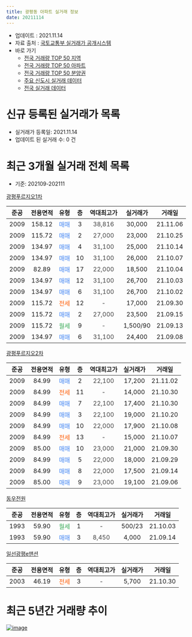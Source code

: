 ```yaml
---
title: 광평동 아파트 실거래 정보
date: 20211114
---
```


* 업데이트 : 2021.11.14
* 자료 출처 : [국토교통부 실거래가 공개시스템](http://rt.molit.go.kr)
* 바로 가기
    * [전국 거래량 TOP 50 지역](https://apt-info.github.io/apt-trade-info/tr)
    * [전국 거래량 TOP 50 아파트](https://apt-info.github.io/apt-trade-info/ta)
    * [전국 거래량 TOP 50 분양권](https://apt-info.github.io/apt-trade-info/tb)
    * [주요 신도시 실거래 데이터](https://apt-info.github.io/apt-trade-info/newtown)
    * [전국 실거래 데이터](https://apt-info.github.io/apt-trade-info/all)



<script async src="https://pagead2.googlesyndication.com/pagead/js/adsbygoogle.js"></script>
<!-- 기본광고 -->
<ins class="adsbygoogle"
     style="display:block"
     data-ad-client="ca-pub-1142216861245946"
     data-ad-slot="4805727019"
     data-ad-format="auto"
     data-full-width-responsive="true"></ins>
<script>
     (adsbygoogle = window.adsbygoogle || []).push({});
</script>


# 신규 등록된 실거래가 목록

* 실거래가 등록일: 2021.11.14
* 업데이트 된 실거래 수: 0 건




<script async src="https://pagead2.googlesyndication.com/pagead/js/adsbygoogle.js"></script>
<!-- 기본광고 -->
<ins class="adsbygoogle"
     style="display:block"
     data-ad-client="ca-pub-1142216861245946"
     data-ad-slot="4805727019"
     data-ad-format="auto"
     data-full-width-responsive="true"></ins>
<script>
     (adsbygoogle = window.adsbygoogle || []).push({});
</script>


# 최근 3개월 실거래 전체 목록
* 기준: 202109-202111


[광평푸르지오1차](https://search.naver.com/search.naver?query=%EA%B4%91%ED%8F%89%ED%91%B8%EB%A5%B4%EC%A7%80%EC%98%A41%EC%B0%A8)

|준공|전용면적|유형|층|역대최고가|실거래가|거래일|
|:---:|:---:|:---:|:---:|:---:|:---:|:---:|
|2009|158.12|<span style="color:#4285F3">매매</span>|3|<span style="color:#444444">38,816</span>|30,000|21.11.06|
|2009|115.72|<span style="color:#4285F3">매매</span>|2|<span style="color:#444444">27,000</span>|23,000|21.10.25|
|2009|134.97|<span style="color:#4285F3">매매</span>|4|<span style="color:#444444">31,100</span>|25,000|21.10.14|
|2009|134.97|<span style="color:#4285F3">매매</span>|10|<span style="color:#444444">31,100</span>|26,000|21.10.07|
|2009|82.89|<span style="color:#4285F3">매매</span>|17|<span style="color:#444444">22,000</span>|18,500|21.10.04|
|2009|134.97|<span style="color:#4285F3">매매</span>|12|<span style="color:#444444">31,100</span>|26,700|21.10.03|
|2009|134.97|<span style="color:#4285F3">매매</span>|6|<span style="color:#444444">31,100</span>|26,700|21.10.02|
|2009|115.72|<span style="color:#FF5A00">전세</span>|12|<span style="color:#444444">-</span>|17,000|21.09.30|
|2009|115.72|<span style="color:#4285F3">매매</span>|2|<span style="color:#444444">27,000</span>|23,500|21.09.15|
|2009|115.72|<span style="color:#34A853">월세</span>|9|<span style="color:#444444">-</span>|1,500/90|21.09.13|
|2009|134.97|<span style="color:#4285F3">매매</span>|6|<span style="color:#444444">31,100</span>|24,400|21.09.08|

[광평푸르지오2차](https://search.naver.com/search.naver?query=%EA%B4%91%ED%8F%89%ED%91%B8%EB%A5%B4%EC%A7%80%EC%98%A42%EC%B0%A8)

|준공|전용면적|유형|층|역대최고가|실거래가|거래일|
|:---:|:---:|:---:|:---:|:---:|:---:|:---:|
|2009|84.99|<span style="color:#4285F3">매매</span>|2|<span style="color:#444444">22,100</span>|17,200|21.11.02|
|2009|84.99|<span style="color:#FF5A00">전세</span>|11|<span style="color:#444444">-</span>|14,000|21.10.30|
|2009|84.99|<span style="color:#4285F3">매매</span>|7|<span style="color:#444444">22,100</span>|17,400|21.10.30|
|2009|84.99|<span style="color:#4285F3">매매</span>|3|<span style="color:#444444">22,100</span>|19,000|21.10.20|
|2009|84.99|<span style="color:#4285F3">매매</span>|10|<span style="color:#444444">22,000</span>|17,900|21.10.08|
|2009|84.99|<span style="color:#FF5A00">전세</span>|13|<span style="color:#444444">-</span>|15,000|21.10.07|
|2009|85.00|<span style="color:#4285F3">매매</span>|10|<span style="color:#444444">23,000</span>|21,000|21.09.30|
|2009|84.99|<span style="color:#4285F3">매매</span>|5|<span style="color:#444444">22,000</span>|18,000|21.09.29|
|2009|84.99|<span style="color:#4285F3">매매</span>|8|<span style="color:#444444">22,000</span>|17,500|21.09.14|
|2009|85.00|<span style="color:#4285F3">매매</span>|9|<span style="color:#444444">23,000</span>|19,100|21.09.06|

[동우전원](https://search.naver.com/search.naver?query=%EB%8F%99%EC%9A%B0%EC%A0%84%EC%9B%90)

|준공|전용면적|유형|층|역대최고가|실거래가|거래일|
|:---:|:---:|:---:|:---:|:---:|:---:|:---:|
|1993|59.90|<span style="color:#34A853">월세</span>|1|<span style="color:#444444">-</span>|500/23|21.10.03|
|1993|59.90|<span style="color:#4285F3">매매</span>|3|<span style="color:#444444">8,450</span>|4,000|21.09.14|

[일선광평e맨션](https://search.naver.com/search.naver?query=%EC%9D%BC%EC%84%A0%EA%B4%91%ED%8F%89e%EB%A7%A8%EC%85%98)

|준공|전용면적|유형|층|역대최고가|실거래가|거래일|
|:---:|:---:|:---:|:---:|:---:|:---:|:---:|
|2003|46.19|<span style="color:#FF5A00">전세</span>|3|<span style="color:#444444">-</span>|5,700|21.10.30|



<script async src="https://pagead2.googlesyndication.com/pagead/js/adsbygoogle.js"></script>
<!-- 기본광고 -->
<ins class="adsbygoogle"
     style="display:block"
     data-ad-client="ca-pub-1142216861245946"
     data-ad-slot="4805727019"
     data-ad-format="auto"
     data-full-width-responsive="true"></ins>
<script>
     (adsbygoogle = window.adsbygoogle || []).push({});
</script>


# 최근 5년간 거래량 추이


<div style="width:100%;">
    <canvas id="deal_progress" height="200"></canvas>
</div>

<script>
new Chart(document.getElementById("deal_progress"), {
    type: 'line',
    data: {
        labels: ['16.01','16.02','16.03','16.04','16.05','16.06','16.07','16.08','16.09','16.10','16.11','16.12','17.01','17.02','17.03','17.04','17.05','17.06','17.07','17.08','17.09','17.10','17.11','17.12','18.01','18.02','18.03','18.04','18.05','18.06','18.07','18.08','18.09','18.10','18.11','18.12','19.01','19.02','19.03','19.04','19.05','19.06','19.07','19.08','19.09','19.10','19.11','19.12','20.01','20.02','20.03','20.04','20.05','20.06','20.07','20.08','20.09','20.10','20.11','20.12','21.01','21.02','21.03','21.04','21.05','21.06','21.07','21.08','21.09','21.10','21.11'],
        datasets: [{
            label: '매매/분양권',
            data: [4,4,4,3,2,3,3,1,3,1,3,3,3,4,3,1,4,6,4,6,3,3,5,4,6,3,7,5,2,2,1,0,4,1,1,3,2,2,2,1,4,5,1,2,3,5,1,4,5,4,2,3,4,5,7,7,2,3,5,8,4,8,10,5,7,6,12,7,7,9,2],
            borderColor: "rgba(66, 133, 243, 1)",
            backgroundColor: "rgba(66, 133, 243, 0.05)",
            borderWidth: 1,
            pointRadius: 0,
            fill: false,
            lineTension: 0
        },{
            label: '전/월세',
            data: [5,3,2,1,1,0,0,4,5,1,3,3,2,3,6,2,2,8,2,5,7,2,6,4,6,1,5,3,4,3,2,3,3,8,4,3,6,4,1,3,2,0,1,5,2,3,2,2,3,7,2,3,4,1,2,3,2,2,1,3,3,3,1,3,4,0,2,2,2,4,0],
            borderColor: "rgba(255, 90, 0, 1)",
            backgroundColor: "rgba(255, 90, 0, 0.05)",
            borderWidth: 1,
            pointRadius: 0,
            fill: false,
            lineTension: 0
        },{
            label: '합계',
            data: [9,7,6,4,3,3,3,5,8,2,6,6,5,7,9,3,6,14,6,11,10,5,11,8,12,4,12,8,6,5,3,3,7,9,5,6,8,6,3,4,6,5,2,7,5,8,3,6,8,11,4,6,8,6,9,10,4,5,6,11,7,11,11,8,11,6,14,9,9,13,2],
            borderColor: "rgba(0, 0, 0, 1)",
            backgroundColor: "rgba(0, 0, 0, 0.03)",
            borderWidth: 0.1,
            pointRadius: 0,
            fill: true,
            lineTension: 0
        }
        ]
    },
    options: {
        responsive: true,
        title: {
            display: false
        },
        tooltips: {
            mode: 'index',
            intersect: false
        },
        hover: {
            mode: 'nearest',
            intersect: true
        },
        scales: {
            xAxes: [{
                display: true,
                scaleLabel: {
                    display: true,
                    labelString: '년/월'
                }
            }],
            yAxes: [{
                display: true,
                ticks: {
                    suggestedMin: 0,
                },
                scaleLabel: {
                    display: true,
                    labelString: '실거래 수'
                }
            }]
        }
    }
});

</script>


[![image](https://apt-info.github.io/images/2020-01-03-apt-trade-info/1024x500.png)](https://play.google.com/store/apps/details?id=com.aptinfo.apttradeinfo)


